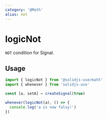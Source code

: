 ```yaml
---
category: '@Math'
alias: not
---
```


# logicNot

`NOT` condition for Signal.

## Usage

```ts
import { logicNot } from '@solidjs-use/math'
import { whenever } from 'solidjs-use'

const [a, setA] = createSignal(true)

whenever(logicNot(a), () => {
  console.log('a is now falsy!')
})
```

